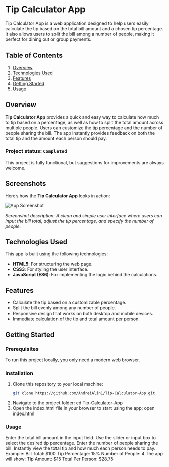 # Tip Calculator App

Tip Calculator App is a web application designed to help users easily calculate the tip based on the total bill amount and a chosen tip percentage. It also allows users to split the bill among a number of people, making it perfect for dining out or group payments.

## Table of Contents

1. [Overview](#overview)
2. [Technologies Used](#technologies-used)
3. [Features](#features)
4. [Getting Started](#getting-started)
5. [Usage](#usage)


## Overview

**Tip Calculator App** provides a quick and easy way to calculate how much to tip based on a percentage, as well as how to split the total amount across multiple people. Users can customize the tip percentage and the number of people sharing the bill. The app instantly provides feedback on both the total tip and the amount each person should pay.

### Project status: `Completed`

This project is fully functional, but suggestions for improvements are always welcome.

## Screenshots

Here’s how the **Tip Calculator App** looks in action:

![App Screenshot](![image](https://github.com/user-attachments/assets/30b33a6c-d94c-42cc-9489-b5f175fd5a83))

*Screenshot description: A clean and simple user interface where users can input the bill total, adjust the tip percentage, and specify the number of people.*

## Technologies Used

This app is built using the following technologies:

- **HTML5**: For structuring the web page.
- **CSS3**: For styling the user interface.
- **JavaScript (ES6)**: For implementing the logic behind the calculations.

## Features

- Calculate the tip based on a customizable percentage.
- Split the bill evenly among any number of people.
- Responsive design that works on both desktop and mobile devices.
- Immediate calculation of the tip and total amount per person.

## Getting Started

### Prerequisites

To run this project locally, you only need a modern web browser.

### Installation

1. Clone this repository to your local machine:
   ```bash
   git clone https://github.com/AndreiAlin1/Tip-Calculator-App.git
2. Navigate to the project folder:
   cd Tip-Calculator-App
3. Open the index.html file in your browser to start using the app:
   open index.html

### Usage
  Enter the total bill amount in the input field.
  Use the slider or input box to select the desired tip percentage.
  Enter the number of people sharing the bill.
  Instantly view the total tip and how much each person needs to pay.
    Example:
      Bill Total: $100
      Tip Percentage: 15%
      Number of People: 4
      The app will show:
      Tip Amount: $15
      Total Per Person: $28.75
